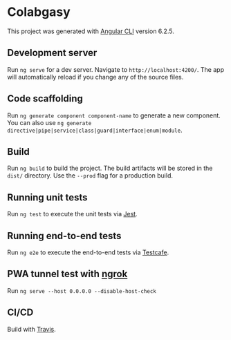 # Colabgasy

This project was generated with [Angular CLI](https://github.com/angular/angular-cli) version 6.2.5.

## Development server

Run `ng serve` for a dev server. Navigate to `http://localhost:4200/`. The app will automatically reload if you change any of the source files.

## Code scaffolding

Run `ng generate component component-name` to generate a new component. You can also use `ng generate directive|pipe|service|class|guard|interface|enum|module`.

## Build

Run `ng build` to build the project. The build artifacts will be stored in the `dist/` directory. Use the `--prod` flag for a production build.

## Running unit tests

Run `ng test` to execute the unit tests via [Jest](https://jestjs.io/docs/en/getting-started).

## Running end-to-end tests

Run `ng e2e` to execute the end-to-end tests via [Testcafe](https://devexpress.github.io/testcafe/documentation/getting-started).

## PWA tunnel test with [ngrok](https://dashboard.ngrok.com/get-started)
Run `ng serve --host 0.0.0.0 --disable-host-check`

## CI/CD

Build with [Travis](https://travis-ci.com/raknjarasoa/colabgasy).
